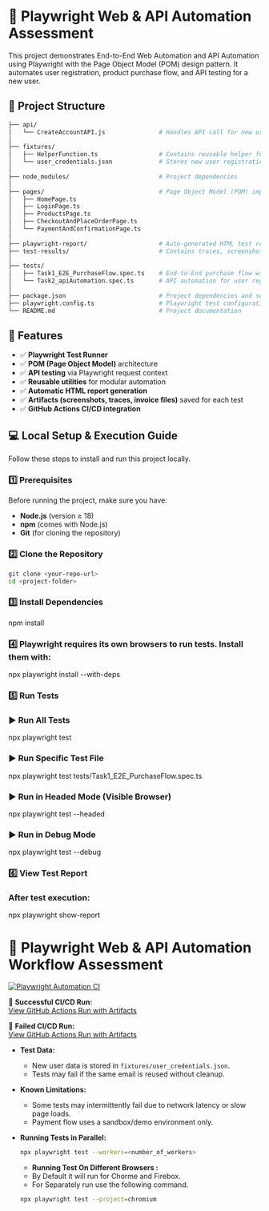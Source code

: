 # 🧩 Playwright Web & API Automation Assessment

This project demonstrates End-to-End Web Automation and API Automation using Playwright with the Page Object Model (POM) design pattern. It automates user registration, product purchase flow, and API testing for a new user.

## 📁 Project Structure

```bash
├── api/
│   └── CreateAccountAPI.js               # Handles API call for new user registration
│
├── fixtures/
│   ├── HelperFunction.ts                 # Contains reusable helper functions
│   └── user_credentials.json             # Stores new user registration details
│
├── node_modules/                         # Project dependencies
│
├── pages/                                # Page Object Model (POM) implementation
│   ├── HomePage.ts
│   ├── LoginPage.ts
│   ├── ProductsPage.ts
│   ├── CheckoutAndPlaceOrderPage.ts
│   └── PaymentAndConfirmationPage.ts
│
├── playwright-report/                    # Auto-generated HTML test report
├── test-results/                         # Contains traces, screenshots, and videos for failed tests
│
├── tests/
│   ├── Task1_E2E_PurchaseFlow.spec.ts    # End-to-End purchase flow with new user registration
│   └── Task2_apiAutomation.spec.ts       # API automation for user registration
│
├── package.json                          # Project dependencies and scripts
├── playwright.config.ts                  # Playwright test configuration
└── README.md                             # Project documentation

```

## 🚀 Features

- ✅ **Playwright Test Runner**
- ✅ **POM (Page Object Model)** architecture
- ✅ **API testing** via Playwright request context
- ✅ **Reusable utilities** for modular automation
- ✅ **Automatic HTML report generation**
- ✅ **Artifacts (screenshots, traces, invoice files)** saved for each test
- ✅ **GitHub Actions CI/CD integration**

## 💻 Local Setup & Execution Guide

Follow these steps to install and run this project locally.

### 1️⃣ Prerequisites
Before running the project, make sure you have:
- **Node.js** (version ≥ 18)
- **npm** (comes with Node.js)
- **Git** (for cloning the repository)

### 2️⃣ Clone the Repository
```bash
git clone <your-repo-url>
cd <project-folder>

```

### 3️⃣ Install Dependencies
npm install

### 4️⃣ Playwright requires its own browsers to run tests. Install them with:
npx playwright install --with-deps

### 5️⃣ Run Tests
### ▶ Run All Tests
npx playwright test

### ▶ Run Specific Test File
npx playwright test tests/Task1_E2E_PurchaseFlow.spec.ts

### ▶ Run in Headed Mode (Visible Browser)
npx playwright test --headed

### ▶ Run in Debug Mode
npx playwright test --debug

### 6️⃣ View Test Report

### After test execution:
npx playwright show-report

# 🧩 Playwright Web & API Automation Workflow Assessment

[![Playwright Automation CI](https://github.com/mahbubislam0511/Kinetik_Assesment_2025/actions/workflows/playwright.yml/badge.svg)](https://github.com/mahbubislam0511/Kinetik_Assesment_2025/actions/workflows/playwright.yml)

🔗 **Successful CI/CD Run:**  
[View GitHub Actions Run with Artifacts](https://github.com/mahbubislam0511/Kinetik_Assesment_2025/actions/runs/18471724415)

🔗 **Failed CI/CD Run:**  
[View GitHub Actions Run with Artifacts](https://github.com/mahbubislam0511/Kinetik_Assesment_2025/actions/runs/18471494864)

- **Test Data:**  
  - New user data is stored in `fixtures/user_credentials.json`.  
  - Tests may fail if the same email is reused without cleanup.

- **Known Limitations:**  
  - Some tests may intermittently fail due to network latency or slow page loads.  
  - Payment flow uses a sandbox/demo environment only.

- **Running Tests in Parallel:**  
  ```bash
  npx playwright test --workers=<number_of_workers>
  ```
  - **Running Test On Different Browsers :**  
  - By Default it will run for Chorme and Firebox.
  - For Separately run use the following command.
  ```bash
  npx playwright test --project=chromium
  ```
